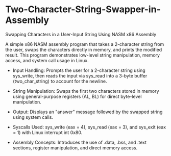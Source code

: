 # Two-Character-String-Swapper-in-Assembly
Swapping Characters in a User-Input String Using NASM x86 Assembly

A simple x86 NASM assembly program that takes a 2-character string from the user, swaps the characters directly in memory, and prints the modified result. This program demonstrates low-level string manipulation, memory access, and system call usage in Linux.

- Input Handling: Prompts the user for a 2-character string using sys_write, then reads the input via sys_read into a 3-byte buffer (two_char_string) to account for the newline.

- String Manipulation: Swaps the first two characters stored in memory using general-purpose registers (AL, BL) for direct byte-level manipulation.

- Output: Displays an "answer" message followed by the swapped string using system calls.

- Syscalls Used: sys_write (eax = 4), sys_read (eax = 3), and sys_exit (eax = 1) with Linux interrupt int 0x80.

- Assembly Concepts: Introduces the use of .data, .bss, and .text sections, register manipulation, and direct memory access.

